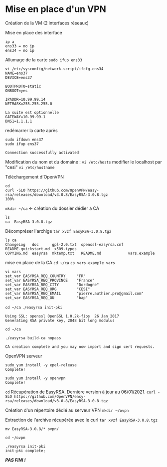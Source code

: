 # Mise en place d'un VPN
Création de la VM (2 interfaces réseaux)

Mise en place des interface
```
ip a 
ens33 = no ip
ens34 = no ip
```

Allumage de la carte
`sudo ifup ens33`

```
vi /etc/sysconfig/network-script/ifcfg-ens34
NAME=ens37
DEVICE=ens37

BOOTPROTO=static
ONBOOT=yes

IPADDR=10.99.99.14
NETMASK=255.255.255.0

La suite est optionnelle
GATEWAY=10.99.99.1
DNS1=1.1.1.1
```

redémarrer la carte après 
```
sudo ifdown ens37
sudo ifup ens37

Connection successfully activated 
```

Modification du nom et du domaine :
`vi /etc/hosts`
modifier le localhost par "cesi"
`vi /etc/hostname`

Téléchargement d'OpenVPN
```
cd
curl -SLO https://github.com/OpenVPN/easy-rsa/releases/download/v3.0.8/EasyRSA-3.0.8.tgz
100%
```

`mkdir ~/ca` <- création du dossier dédier a CA

```
ls 
ca  EasyRSA-3.0.8.tgz
```
Décompréser l'archige
`tar xvzf EasyRSA-3.0.8.tgz` 

```
ls ca
ChangeLog   doc      gpl-2.0.txt  openssl-easyrsa.cnf  README.quickstart.md  x509-types
COPYING.md  easyrsa  mktemp.txt   README.md            vars.example
```

mise en place de la CA
`cd ~/ca`
`cp vars.example vars`

```
vi vars
set_var EASYRSA_REQ_COUNTRY     "FR"
set_var EASYRSA_REQ_PROVINCE    "France"
set_var EASYRSA_REQ_CITY        "Dordogne"
set_var EASYRSA_REQ_ORG         "CESI"
set_var EASYRSA_REQ_EMAIL       "pierre.authier.pro@gmail.com"
set_var EASYRSA_REQ_OU          "bap"
```

`cd ~/ca`
`./easyrsa init-pki`
```
Using SSL: openssl OpenSSL 1.0.2k-fips  26 Jan 2017
Generating RSA private key, 2048 bit long modulus
```



`cd ~/ca`
```
./easyrsa build-ca nopass
```
```
CA creation complete and you may now import and sign cert requests.
```

OpenVPN serveur
```
sudo yum install -y epel-release
Complete!
```

```
sudo yum install -y openvpn
Complete!
```

`cd`
Récupération de EasyRSA. Dernière version à jour au 06/01/2021.
`curl -SLO https://github.com/OpenVPN/easy-rsa/releases/download/v3.0.8/EasyRSA-3.0.8.tgz`

Création d'un répertoire dédié au serveur VPN
`mkdir ~/ovpn`

Extraction de l'archive récupérée avec le curl
`tar xvzf EasyRSA-3.0.8.tgz`

`mv EasyRSA-3.0.8/* ovpn/`

`cd ~/ovpn`
```
./easyrsa init-pki
init-pki complete;
```






***PAS FINI !***
